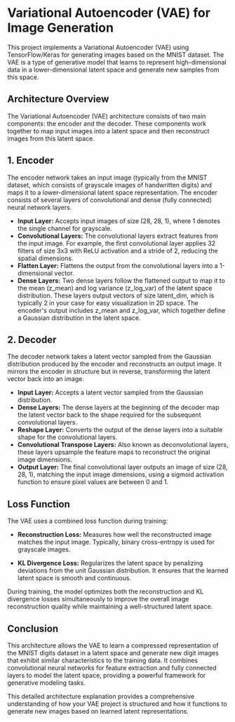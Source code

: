 # Variational Autoencoder (VAE) for Image Generation

This project implements a Variational Autoencoder (VAE) using TensorFlow/Keras for generating images based on the MNIST dataset. The VAE is a type of generative model that learns to represent high-dimensional data in a lower-dimensional latent space and generate new samples from this space.

## Architecture Overview
The Variational Autoencoder (VAE) architecture consists of two main components: the encoder and the decoder. These components work together to map input images into a latent space and then reconstruct images from this latent space.

## 1. Encoder
The encoder network takes an input image (typically from the MNIST dataset, which consists of grayscale images of handwritten digits) and maps it to a lower-dimensional latent space representation. The encoder consists of several layers of convolutional and dense (fully connected) neural network layers.

- **Input Layer:** Accepts input images of size (28, 28, 1), where 1 denotes the single channel for grayscale.
- **Convolutional Layers:** The convolutional layers extract features from the input image. For example, the first convolutional layer applies 32 filters of size 3x3 with ReLU activation and a stride of 2, reducing the spatial dimensions.
- **Flatten Layer:** Flattens the output from the convolutional layers into a 1-dimensional vector.
- **Dense Layers:** Two dense layers follow the flattened output to map it to the mean (z_mean) and log variance (z_log_var) of the latent space distribution. These layers output vectors of size latent_dim, which is typically 2 in your case for easy visualization in 2D space.
The encoder's output includes z_mean and z_log_var, which together define a Gaussian distribution in the latent space.

## 2. Decoder
The decoder network takes a latent vector sampled from the Gaussian distribution produced by the encoder and reconstructs an output image. It mirrors the encoder in structure but in reverse, transforming the latent vector back into an image.

- **Input Layer:** Accepts a latent vector sampled from the Gaussian distribution.
- **Dense Layers:** The dense layers at the beginning of the decoder map the latent vector back to the shape required for the subsequent convolutional layers.
- **Reshape Layer:** Converts the output of the dense layers into a suitable shape for the convolutional layers.
- **Convolutional Transpose Layers:** Also known as deconvolutional layers, these layers upsample the feature maps to reconstruct the original image dimensions.
- **Output Layer:** The final convolutional layer outputs an image of size (28, 28, 1), matching the input image dimensions, using a sigmoid activation function to ensure pixel values are between 0 and 1.

## Loss Function

The VAE uses a combined loss function during training:

- **Reconstruction Loss:** Measures how well the reconstructed image matches the input image. Typically, binary cross-entropy is used for grayscale images.

- **KL Divergence Loss:** Regularizes the latent space by penalizing deviations from the unit Gaussian distribution. It ensures that the learned latent space is smooth and continuous.

During training, the model optimizes both the reconstruction and KL divergence losses simultaneously to improve the overall image reconstruction quality while maintaining a well-structured latent space.

## Conclusion
This architecture allows the VAE to learn a compressed representation of the MNIST digits dataset in a latent space and generate new digit images that exhibit similar characteristics to the training data. It combines convolutional neural networks for feature extraction and fully connected layers to model the latent space, providing a powerful framework for generative modeling tasks.

This detailed architecture explanation provides a comprehensive understanding of how your VAE project is structured and how it functions to generate new images based on learned latent representations.
